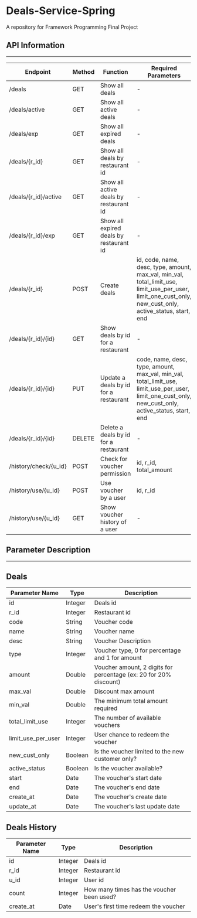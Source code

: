 # Deals-Service-Spring
A repository for Framework Programming Final Project

## API Information
---

| Endpoint  | Method | Function | Required Parameters |
| ------------- | ------------- | ------------- | ------------- |
| /deals | GET | Show all deals | - |
| /deals/active | GET | Show all active deals | - |
| /deals/exp | GET | Show all expired deals | - |
| /deals/{r_id} | GET | Show all deals by restaurant id | - |
| /deals/{r_id}/active | GET | Show all active deals by restaurant id | - |
| /deals/{r_id}/exp | GET  | Show all expired deals by restaurant id | - |
| /deals/{r_id} | POST  | Create deals | id, code, name, desc, type, amount, max_val, min_val, total_limit_use, limit_use_per_user, limit_one_cust_only, new_cust_only, active_status, start, end |
| /deals/{r_id}/{id} | GET | Show deals by id for a restaurant | - |
| /deals/{r_id}/{id} | PUT | Update a deals by id for a restaurant | code, name, desc, type, amount, max_val, min_val, total_limit_use, limit_use_per_user, limit_one_cust_only, new_cust_only, active_status, start, end |
| /deals/{r_id}/{id} | DELETE | Delete a deals by id for a restaurant | - |
| /history/check/{u_id} | POST | Check for voucher permission | id, r_id, total_amount |
| /history/use/{u_id} | POST | Use voucher by a user | id, r_id |
| /history/use/{u_id} | GET | Show voucher history of a user | - |

## Parameter Description
---

## Deals
| Parameter Name  | Type | Description |
| ------------- | ------------- | ------------- |
| id | Integer | Deals id |
| r_id | Integer | Restaurant id |
| code | String | Voucher code |
| name | String | Voucher name |
| desc | String | Voucher Description |
| type | Integer | Voucher type, 0 for percentage and 1 for amount |
| amount | Double | Voucher amount, 2 digits for percentage (ex: 20 for 20% discount) |
| max_val | Double | Discount max amount |
| min_val | Double | The minimum total amount required |
| total_limit_use | Integer | The number of available vouchers |
| limit_use_per_user | Integer | User chance to redeem the voucher |
| new_cust_only | Boolean | Is the voucher limited to the new customer only? |
| active_status | Boolean | Is the voucher available? |
| start | Date | The voucher's start date |
| end | Date | The voucher's end date |
| create_at | Date | The voucher's create date |
| update_at | Date | The voucher's last update date |

## Deals History
| Parameter Name  | Type | Description |
| ------------- | ------------- | ------------- |
| id | Integer | Deals id |
| r_id | Integer | Restaurant id |
| u_id | Integer | User id |
| count | Integer | How many times has the voucher been used? |
| create_at | Date | User's first time redeem the voucher |

<!-- localhost:8080/deals/1?id=1&code=RAMADHAN20&name=Voucher Ramadhan&desc=Ramadhan Ceria&type=0&amount=30&max_val=30000&min_val=20000&total_limit_use=100&limit_use_per_user=3&limit_one_cust_only=0&new_cust_only=1&active_status=1&start=2019-05-10 10:00:00&end=2019-05-15 10:00:00 -->